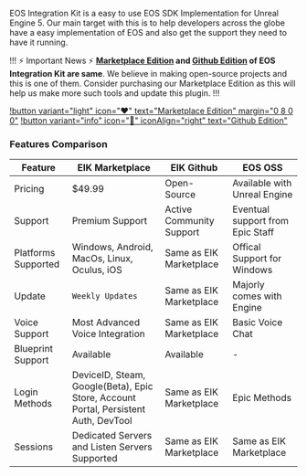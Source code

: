 EOS Integration Kit is a easy to use EOS SDK Implementation for Unreal Engine 5. Our main target with this is to help developers across the globe have a easy implementation of EOS and also get the support they need to have it running. 

!!! :zap: Important News :zap:
**[Marketplace Edition](https://www.unrealengine.com/marketplace/en-US/product/eos-integration-kit) and [Github Edition](https://github.com/betidestudio/EOSIntegrationKit/releases)  of EOS Integration Kit are same**. We believe in making open-source projects and this is one of them. Consider purchasing our Marketplace Edition as this will help us make more such tools and update this plugin.
!!!

[!button variant="light" icon=":heart:" text="Marketplace Edition" margin="0 8 0 0"](https://www.unrealengine.com/marketplace/en-US/product/eos-integration-kit)
[!button variant="info" icon=":rocket:" iconAlign="right" text="Github Edition"](https://github.com/betidestudio/EOSIntegrationKit/releases)

### Features Comparison

Feature  | **EIK Marketplace**  | EIK Github | EOS OSS
---   | ---   | ---    | ---
Pricing | $49.99 | Open-Source | Available with  Unreal Engine
Support | Premium Support | Active Community Support | Eventual support from Epic Staff
Platforms Supported | Windows, Android, MacOs, Linux, Oculus, iOS | Same as EIK Marketplace | Offical Support for Windows
Update | `Weekly Updates` | Same as EIK Marketplace | Majorly comes with Engine
Voice Support | Most Advanced Voice Integration | Same as EIK Marketplace | Basic Voice Chat
Blueprint Support | Available | Available | -
Login Methods | DeviceID, Steam, Google(Beta), Epic Store, Account Portal, Persistent Auth, DevTool | Same as EIK Marketplace | Epic Methods
Sessions | Dedicated Servers and Listen Servers Supported | Same as EIK Marketplace | Same as EIK Marketplace


